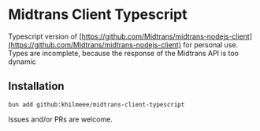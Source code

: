 # Midtrans Client Typescript

Typescript version of [https://github.com/Midtrans/midtrans-nodejs-client](https://github.com/Midtrans/midtrans-nodejs-client) for personal use.
Types are incomplete, because the response of the Midtrans API is too dynamic

## Installation
```
bun add github:khilmeee/midtrans-client-typescript
```

Issues and/or PRs are welcome.
